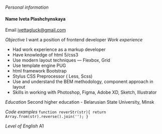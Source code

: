 *Personal information*
#### Name Iveta Plashchynskaya 
Email ivettagluck@gmail.com

*Objective*
I want a position of frontend developer
*Work experience*
* Had work experience as a markup developer 
* Have knowledge of html 5/css3
* Use modern layout techniques — Flexbox, Grid
* Use template engine PUG
* html framework Bootstrap 
* Stylus CSS Preprocessor ( Less, Scss)
* Use and understand the BEM methodology, component approach in layout
* Skills in working with Photoshop, Figma, Adobe XD, Sketch, Illustrator

*Education*
Second higher education - Belarusian State University, Minsk

*Code examples*
`function reverStr(str){
  return Array.from(str).reverse().join('');
} `

*Level of English*
A1